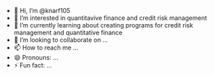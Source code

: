 - 👋 Hi, I’m @knarf105
- 👀 I’m interested in quantitavive finance and credit risk management
- 🌱 I’m currently learning about creating programs for credit risk management and quantitative finance
- 💞️ I’m looking to collaborate on ...
- 📫 How to reach me ...
- 😄 Pronouns: ...
- ⚡ Fun fact: ...

<!---
knarf105/knarf105 is a ✨ special ✨ repository because its `README.md` (this file) appears on your GitHub profile.
You can click the Preview link to take a look at your changes.
--->

